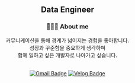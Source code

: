 <div align="center">
  
## Data Engineer

### 💁🏻‍♀️ About me
커뮤니케이션을 통해 경계가 넓어지는 경험을 좋아합니다. </br>
성장과 꾸준함을 중요하게 생각하며 </br>
함께 일하고 싶은 개발자로 나아가고 싶습니다.</br></br>

[![Gmail Badge](https://img.shields.io/badge/-Gmail-c14438?style=flat-square&logo=Gmail&logoColor=white&link=mailto:shl7683@gmail.com)](mailto:hyunlang.ban@gmail.com)
[![Velog Badge](https://img.shields.io/badge/-Blog-20C997?style=flat-square&logo=Velog&logoColor=white&l)](https://velog.io/@langssi)

</div>


<!--
**HyunlangBan/HyunlangBan** is a ✨ _special_ ✨ repository because its `README.md` (this file) appears on your GitHub profile.

Here are some ideas to get you started:

- 🔭 I’m currently working on ...
- 🌱 I’m currently learning ...
- 👯 I’m looking to collaborate on ...
- 🤔 I’m looking for help with ...
- 💬 Ask me about ...
- 📫 How to reach me: ...
- 😄 Pronouns: ...
- ⚡ Fun fact: ...
-->
